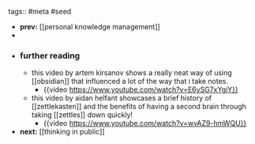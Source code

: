 tags:: #meta #seed

- **prev:** [[personal knowledge management]]
-
- ### further reading
	- this video by artem kirsanov shows a really neat way of using [[obsidian]] that influenced a lot of the way that i take notes.
		- {{video https://www.youtube.com/watch?v=E6ySG7xYgjY}}
	- this video by aidan helfant showcases a brief history of [[zettlekasten]] and the benefits of having a second brain through taking [[zettles]] down quickly!
		- {{video https://www.youtube.com/watch?v=wvAZ9-hmWQU}}
- **next:** [[thinking in public]]
